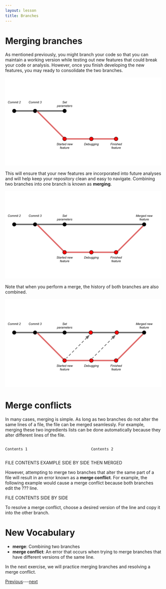 ```yaml
---
layout: lesson
title: Branches
---
```


# Merging branches

As mentioned previously, you might branch your code so that you can maintain a working version while testing out new features that could break your code or analysis. However, once you finish developing the new features, you may ready to consolidate the two branches.

![The main branch has a second branch for developing a new feature. The second branch has reached a commit labeled 'Finished new feature'.](..\assets\images\07\pre-merge.svg)

This will ensure that your new features are incorporated into future analyses and will help keep your repository clean and easy to navigate. Combining two branches into one branch is known as **merging**.

![A line now joins the last commit of the new feature branch to the main branch. A commit at the end of this line is labeled 'Merge new feature'.](..\assets\images\07\merge.svg)

Note that when you perform a merge, the history of both branches are also combined.

![The commits on the new feature branch have been added to the main branch after merging.](..\assets\images\07\merge-history.svg)

# Merge conflicts

In many cases, merging is simple. As long as two branches do not alter the same lines of a file, the file can be merged seamlessly. For example, merging these two ingredients lists can be done automatically because they alter different lines of the file.

<div style="display:flex;flex-flow:row wrap;justify-content:space-between;">
<pre class="highlight" style="width:45%;">
<code>Contents 1</code>
</pre>
<pre class="highlight" style="width:45%;">
<code>Contents 2</code>
</pre>
</div>

FILE CONTENTS EXAMPLE SIDE BY SIDE THEN MERGED

However, attempting to merge two branches that alter the same part of a file will result in an error known as a **merge conflict**. For example, the following example would cause a merge conflict because both branches edit the ??? line.

FILE CONTENTS SIDE BY SIDE

To resolve a merge conflict, choose a desired version of the line and copy it into the other branch.

# New Vocabulary

* **merge**: Combining two branches
* **merge conflict**: An error that occurs when trying to merge branches that have different versions of the same line.


In the next exercise, we will practice merging branches and resolving a merge conflict.

[Previous](exercise-8)---[next](exercise-9)
